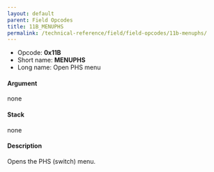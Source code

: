 ```yaml
---
layout: default
parent: Field Opcodes
title: 11B_MENUPHS
permalink: /technical-reference/field/field-opcodes/11b-menuphs/
---
```


-   Opcode: **0x11B**
-   Short name: **MENUPHS**
-   Long name: Open PHS menu

#### Argument

none

#### Stack

none

#### Description

Opens the PHS (switch) menu.
